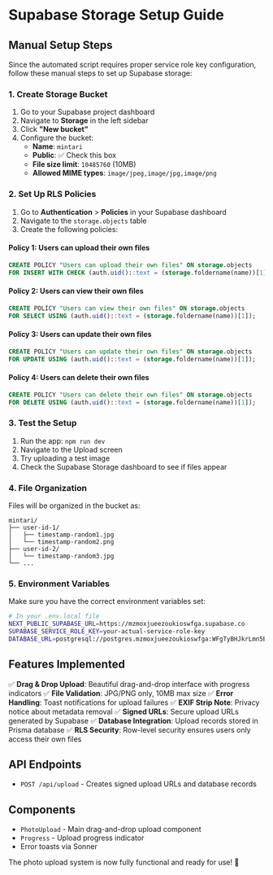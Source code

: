 # Supabase Storage Setup Guide

## Manual Setup Steps

Since the automated script requires proper service role key configuration, follow these manual steps to set up Supabase storage:

### 1. Create Storage Bucket

1. Go to your Supabase project dashboard
2. Navigate to **Storage** in the left sidebar
3. Click **"New bucket"**
4. Configure the bucket:
   - **Name**: `mintari`
   - **Public**: ✅ Check this box
   - **File size limit**: `10485760` (10MB)
   - **Allowed MIME types**: `image/jpeg,image/jpg,image/png`

### 2. Set Up RLS Policies

1. Go to **Authentication** > **Policies** in your Supabase dashboard
2. Navigate to the `storage.objects` table
3. Create the following policies:

#### Policy 1: Users can upload their own files
```sql
CREATE POLICY "Users can upload their own files" ON storage.objects
FOR INSERT WITH CHECK (auth.uid()::text = (storage.foldername(name))[1]);
```

#### Policy 2: Users can view their own files
```sql
CREATE POLICY "Users can view their own files" ON storage.objects
FOR SELECT USING (auth.uid()::text = (storage.foldername(name))[1]);
```

#### Policy 3: Users can update their own files
```sql
CREATE POLICY "Users can update their own files" ON storage.objects
FOR UPDATE USING (auth.uid()::text = (storage.foldername(name))[1]);
```

#### Policy 4: Users can delete their own files
```sql
CREATE POLICY "Users can delete their own files" ON storage.objects
FOR DELETE USING (auth.uid()::text = (storage.foldername(name))[1]);
```

### 3. Test the Setup

1. Run the app: `npm run dev`
2. Navigate to the Upload screen
3. Try uploading a test image
4. Check the Supabase Storage dashboard to see if files appear

### 4. File Organization

Files will be organized in the bucket as:
```
mintari/
├── user-id-1/
│   ├── timestamp-random1.jpg
│   └── timestamp-random2.png
├── user-id-2/
│   └── timestamp-random3.jpg
└── ...
```

### 5. Environment Variables

Make sure you have the correct environment variables set:

```bash
# In your .env.local file
NEXT_PUBLIC_SUPABASE_URL=https://mzmoxjueezoukioswfga.supabase.co
SUPABASE_SERVICE_ROLE_KEY=your-actual-service-role-key
DATABASE_URL=postgresql://postgres.mzmoxjueezoukioswfga:WFgTyBHJkrLmn5B5@aws-1-us-east-1.pooler.supabase.com:5432/postgres?sslmode=require
```

## Features Implemented

✅ **Drag & Drop Upload**: Beautiful drag-and-drop interface with progress indicators
✅ **File Validation**: JPG/PNG only, 10MB max size
✅ **Error Handling**: Toast notifications for upload failures
✅ **EXIF Strip Note**: Privacy notice about metadata removal
✅ **Signed URLs**: Secure upload URLs generated by Supabase
✅ **Database Integration**: Upload records stored in Prisma database
✅ **RLS Security**: Row-level security ensures users only access their own files

## API Endpoints

- `POST /api/upload` - Creates signed upload URLs and database records

## Components

- `PhotoUpload` - Main drag-and-drop upload component
- `Progress` - Upload progress indicator
- Error toasts via Sonner

The photo upload system is now fully functional and ready for use! 🎉
